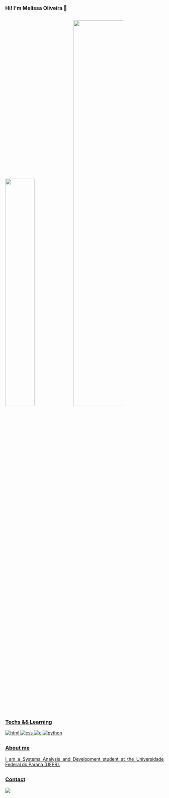 ### Hi! I'm Melissa Oliveira 🍯

##

<p align="left">
<a href="https://github.com/melissa-oliveira">
<img width="43%" src="https://github-readme-stats.vercel.app/api/top-langs?username=melissa-oliveira&hide=contribs,prs&count_private=true&include_all_commits=true&show_icons=true&theme=codeSTACKr&icon_color=DAD3AF&layout=compact&hide_border=true&border_radius=15&bg_color=0d1117"/><img width="56%" src="https://github-readme-stats.vercel.app/api?username=melissa-oliveira&hide=contribs,prs&count_private=true&include_all_commits=true&show_icons=true&theme=codeSTACKr&icon_color=DAD3AF&hide_border=true&border_radius=15&bg_color=0d1117"/>

##

### Techs && Learning
<p align="justify">
<img alt="html" src="https://img.shields.io/badge/html-%230d1117.svg?style=for-the-badge&logo=html5"/>
<img alt="css" src="https://img.shields.io/badge/css-%230d1117.svg?style=for-the-badge&logo=css3"/>
<img alt="c" src="https://img.shields.io/badge/c-%230d1117.svg?style=for-the-badge&logo=c"/>
<img alt="python" src="https://img.shields.io/badge/python-%230d1117.svg?style=for-the-badge&logo=python"/>

##

### About me
<p align="justify">
I am a Systems Analysis and Development student at the Universidade Federal do Paraná (UFPR).
</p>

##

### Contact
<p align="justify">
<a href="https://www.linkedin.com/in/melissa-silva-de-oliveira"><img src="https://img.shields.io/badge/linkedin-%230d1117.svg?style=for-the-badge&logo=linkedin&logoColor=0077B5"/></a>
